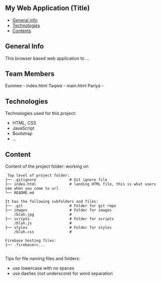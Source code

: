 ## My Web Application (Title)

* [General info](#general-info)
* [Technologies](#technologies)
* [Contents](#content)

## General Info
This browser based web application to ...

## Team Members
Eunmee - index.html
Taqwa - main.html
Pariya - 
	
## Technologies
Technologies used for this project:
* HTML, CSS
* JavaScript
* Bootstrap 
* ...
	
## Content
Content of the project folder: working on

```
 Top level of project folder: 
├── .gitignore               # Git ignore file
├── index.html               # landing HTML file, this is what users see when you come to url
└── README.md

It has the following subfolders and files:
├── .git                     # Folder for git repo
├── images                   # Folder for images
    /blah.jpg                # 
├── scripts                  # Folder for scripts
    /blah.js                 # 
├── styles                   # Folder for styles
    /blah.css                # 

Firebase hosting files: 
├── .firebaserc...


```

Tips for file naming files and folders:
* use lowercase with no spaces
* use dashes (not underscore) for word separation

